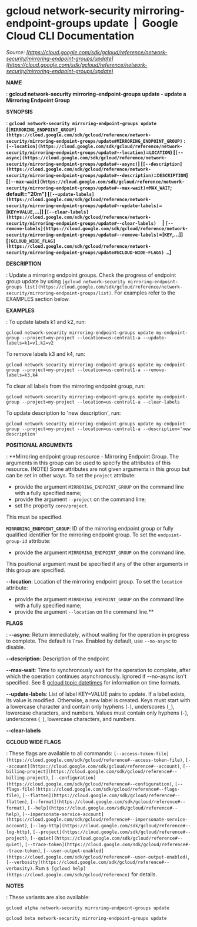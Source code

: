 # gcloud network-security mirroring-endpoint-groups update  |  Google Cloud CLI Documentation

*Source: [https://cloud.google.com/sdk/gcloud/reference/network-security/mirroring-endpoint-groups/update](https://cloud.google.com/sdk/gcloud/reference/network-security/mirroring-endpoint-groups/update)*

**NAME**

: **gcloud network-security mirroring-endpoint-groups update - update a Mirroring Endpoint Group**

**SYNOPSIS**

: **`gcloud network-security mirroring-endpoint-groups update` (`[MIRRORING_ENDPOINT_GROUP](https://cloud.google.com/sdk/gcloud/reference/network-security/mirroring-endpoint-groups/update#MIRRORING_ENDPOINT_GROUP)` : `[--location](https://cloud.google.com/sdk/gcloud/reference/network-security/mirroring-endpoint-groups/update#--location)`=`LOCATION`) [`[--async](https://cloud.google.com/sdk/gcloud/reference/network-security/mirroring-endpoint-groups/update#--async)`] [`[--description](https://cloud.google.com/sdk/gcloud/reference/network-security/mirroring-endpoint-groups/update#--description)`=`DESCRIPTION`] [`[--max-wait](https://cloud.google.com/sdk/gcloud/reference/network-security/mirroring-endpoint-groups/update#--max-wait)`=`MAX_WAIT`; default="20m"] [`[--update-labels](https://cloud.google.com/sdk/gcloud/reference/network-security/mirroring-endpoint-groups/update#--update-labels)`=[`KEY`=`VALUE`,…]] [`[--clear-labels](https://cloud.google.com/sdk/gcloud/reference/network-security/mirroring-endpoint-groups/update#--clear-labels)`     | `[--remove-labels](https://cloud.google.com/sdk/gcloud/reference/network-security/mirroring-endpoint-groups/update#--remove-labels)`=[`KEY`,…]] [`[GCLOUD_WIDE_FLAG](https://cloud.google.com/sdk/gcloud/reference/network-security/mirroring-endpoint-groups/update#GCLOUD-WIDE-FLAGS) …`]**

**DESCRIPTION**

: Update a mirroring endpoint groups. Check the progress of endpoint group update
by using `[gcloud
network-security mirroring-endpoint-groups list](https://cloud.google.com/sdk/gcloud/reference/network-security/mirroring-endpoint-groups/list)`.
For examples refer to the EXAMPLES section below.

**EXAMPLES**

: To update labels k1 and k2, run:

```
gcloud network-security mirroring-endpoint-groups update my-endpoint-group --project=my-project --location=us-central1-a --update-labels=k1=v1,k2=v2
```

To remove labels k3 and k4, run:

```
gcloud network-security mirroring-endpoint-groups update my-endpoint-group --project=my-project --location=us-central1-a --remove-labels=k3,k4
```

To clear all labels from the mirroring endpoint group, run:

```
gcloud network-security mirroring-endpoint-groups update my-endpoint-group --project=my-project --location=us-central1-a --clear-labels
```

To update description to 'new description', run:

```
gcloud network-security mirroring-endpoint-groups update my-endpoint-group --project=my-project --location=us-central1-a --description='new description'
```

**POSITIONAL ARGUMENTS**

: **Mirroring endpoint group resource - Mirroring Endpoint Group. The arguments in
this group can be used to specify the attributes of this resource. (NOTE) Some
attributes are not given arguments in this group but can be set in other ways.
To set the `project` attribute:

- provide the argument `MIRRORING_ENDPOINT_GROUP` on the command line
with a fully specified name;
- provide the argument `--project` on the command line;
- set the property `core/project`.

This must be specified.

**`MIRRORING_ENDPOINT_GROUP`**:
ID of the mirroring endpoint group or fully qualified identifier for the
mirroring endpoint group.
To set the `endpoint-group-id` attribute:

- provide the argument `MIRRORING_ENDPOINT_GROUP` on the command line.

This positional argument must be specified if any of the other arguments in this
group are specified.

**--location**:
Location of the mirroring endpoint group.
To set the `location` attribute:

- provide the argument `MIRRORING_ENDPOINT_GROUP` on the command line
with a fully specified name;
- provide the argument `--location` on the command line.**

**FLAGS**

: **--async**:
Return immediately, without waiting for the operation in progress to complete.
The default is `True`. Enabled by default, use
`--no-async` to disable.

**--description**:
Description of the endpoint

**--max-wait**:
Time to synchronously wait for the operation to complete, after which the
operation continues asynchronously. Ignored if --no-async isn't specified. See $
[gcloud topic datetimes](https://cloud.google.com/sdk/gcloud/reference/topic/datetimes) for
information on time formats.

**--update-labels**:
List of label KEY=VALUE pairs to update. If a label exists, its value is
modified. Otherwise, a new label is created.
Keys must start with a lowercase character and contain only hyphens
(`-`), underscores (`_`), lowercase characters, and
numbers. Values must contain only hyphens (`-`), underscores
(`_`), lowercase characters, and numbers.

**--clear-labels**

**GCLOUD WIDE FLAGS**

: These flags are available to all commands: `[--access-token-file](https://cloud.google.com/sdk/gcloud/reference#--access-token-file)`,
`[--account](https://cloud.google.com/sdk/gcloud/reference#--account)`, `[--billing-project](https://cloud.google.com/sdk/gcloud/reference#--billing-project)`,
`[--configuration](https://cloud.google.com/sdk/gcloud/reference#--configuration)`,
`[--flags-file](https://cloud.google.com/sdk/gcloud/reference#--flags-file)`,
`[--flatten](https://cloud.google.com/sdk/gcloud/reference#--flatten)`, `[--format](https://cloud.google.com/sdk/gcloud/reference#--format)`, `[--help](https://cloud.google.com/sdk/gcloud/reference#--help)`, `[--impersonate-service-account](https://cloud.google.com/sdk/gcloud/reference#--impersonate-service-account)`,
`[--log-http](https://cloud.google.com/sdk/gcloud/reference#--log-http)`,
`[--project](https://cloud.google.com/sdk/gcloud/reference#--project)`, `[--quiet](https://cloud.google.com/sdk/gcloud/reference#--quiet)`, `[--trace-token](https://cloud.google.com/sdk/gcloud/reference#--trace-token)`, `[--user-output-enabled](https://cloud.google.com/sdk/gcloud/reference#--user-output-enabled)`,
`[--verbosity](https://cloud.google.com/sdk/gcloud/reference#--verbosity)`.
Run `$ [gcloud help](https://cloud.google.com/sdk/gcloud/reference)` for details.

**NOTES**

: These variants are also available:

```
gcloud alpha network-security mirroring-endpoint-groups update
```

```
gcloud beta network-security mirroring-endpoint-groups update
```